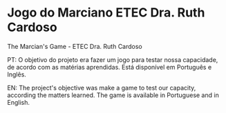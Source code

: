 # Jogo do Marciano ETEC Dra. Ruth Cardoso
The Marcian's Game - ETEC Dra. Ruth Cardoso

PT: O objetivo do projeto era fazer um jogo para testar nossa capacidade, de acordo com as matérias aprendidas. Está disponível em Português e Inglês.

EN: The project's objective was make a game to test our capacity, according the matters learned. The game is available in Portuguese and in English.
